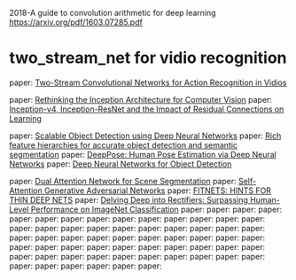 2018-A guide to convolution arithmetic for deep learning
https://arxiv.org/pdf/1603.07285.pdf


# two_stream_net for vidio recognition
paper: [Two-Stream Convolutional Networks for Action Recognition in Vidios](https://papers.nips.cc/paper/5353-two-stream-convolutional-networks-for-action-recognition-in-videos.pdf)


paper: [Rethinking the Inception Architecture for Computer Vision](https://arxiv.org/pdf/1512.00567.pdf)
paper: [Inception-v4, Inception-ResNet and the Impact of Residual Connections on Learning](https://arxiv.org/pdf/1602.07261.pdf)

paper: [Scalable Object Detection using Deep Neural Networks](https://www.cv-foundation.org/openaccess/content_cvpr_2014/papers/Erhan_Scalable_Object_Detection_2014_CVPR_paper.pdf)
paper: [Rich feature hierarchies for accurate object detection and semantic segmentation](https://www.cv-foundation.org/openaccess/content_cvpr_2014/papers/Girshick_Rich_Feature_Hierarchies_2014_CVPR_paper.pdf)
paper: [DeepPose: Human Pose Estimation via Deep Neural Networks](https://static.googleusercontent.com/media/research.google.com/zh-CN//pubs/archive/42237.pdf)
paper: [Deep Neural Networks for Object Detection](https://papers.nips.cc/paper/5207-deep-neural-networks-for-object-detection.pdf)

paper: [Dual Attention Network for Scene Segmentation](https://arxiv.org/pdf/1809.02983.pdf)
paper: [Self-Attention Generative Adversarial Networks](https://arxiv.org/pdf/1805.08318.pdf)
paper: [FITNETS: HINTS FOR THIN DEEP NETS](https://arxiv.org/pdf/1412.6550.pdf)
paper: [Delving Deep into Rectifiers: Surpassing Human-Level Performance on ImageNet Classification](https://arxiv.org/pdf/1502.01852.pdf)
paper: []()
paper: []()
paper: []()
paper: []()
paper: []()
paper: []()
paper: []()
paper: []()
paper: []()
paper: []()
paper: []()
paper: []()
paper: []()
paper: []()
paper: []()
paper: []()
paper: []()
paper: []()
paper: []()
paper: []()
paper: []()
paper: []()
paper: []()
paper: []()
paper: []()
paper: []()
paper: []()
paper: []()
paper: []()
paper: []()
paper: []()
paper: []()
paper: []()
paper: []()
paper: []()
paper: []()
paper: []()
paper: []()
paper: []()
paper: []()
paper: []()
paper: []()
paper: []()
paper: []()
paper: []()
paper: []()
paper: []()
paper: []()
paper: []()
paper: []()
paper: []()
paper: []()
paper: []()
paper: []()
paper: []()
paper: []()
paper: []()
paper: []()
paper: []()
paper: []()